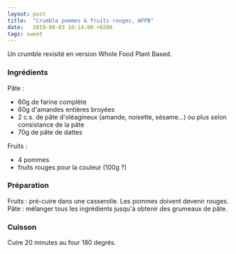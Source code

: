 ```yaml
---
layout: post
title:  "Crumble pommes & fruits rouges, WFPB"
date:   2019-08-03 10:14:00 +0200
tags: sweet
---
```


Un crumble revisité en version Whole Food Plant Based.

### Ingrédients

Pâte :
* 60g de farine complète
* 60g d'amandes entières broyées
* 2 c.s. de pâte d'oléagineux (amande, noisette, sésame...) ou plus selon consistance de la pâte
* 70g de pâte de dattes

Fruits :
* 4 pommes
* fruits rouges pour la couleur (100g ?)

### Préparation

Fruits : pré-cuire dans une casserolle. Les pommes doivent devenir rouges.
Pâte : mélanger tous les ingrédients jusqu'à obtenir des grumeaux de pâte.

### Cuisson

Cuire 20 minutes au four 180 degrés.
